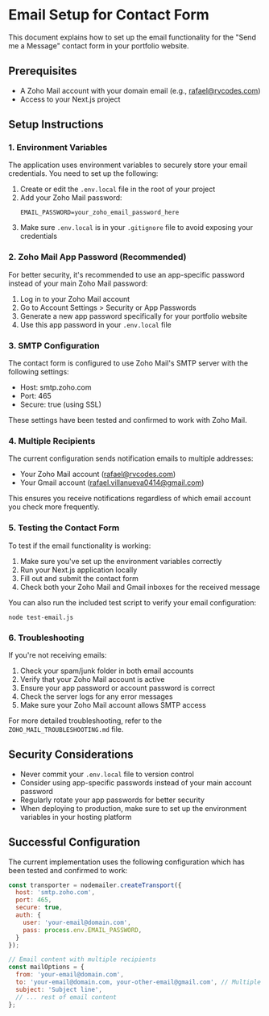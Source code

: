 # Email Setup for Contact Form

This document explains how to set up the email functionality for the "Send me a Message" contact form in your portfolio website.

## Prerequisites

- A Zoho Mail account with your domain email (e.g., rafael@rvcodes.com)
- Access to your Next.js project

## Setup Instructions

### 1. Environment Variables

The application uses environment variables to securely store your email credentials. You need to set up the following:

1. Create or edit the `.env.local` file in the root of your project
2. Add your Zoho Mail password:
   ```
   EMAIL_PASSWORD=your_zoho_email_password_here
   ```
3. Make sure `.env.local` is in your `.gitignore` file to avoid exposing your credentials

### 2. Zoho Mail App Password (Recommended)

For better security, it's recommended to use an app-specific password instead of your main Zoho Mail password:

1. Log in to your Zoho Mail account
2. Go to Account Settings > Security or App Passwords
3. Generate a new app password specifically for your portfolio website
4. Use this app password in your `.env.local` file

### 3. SMTP Configuration

The contact form is configured to use Zoho Mail's SMTP server with the following settings:

- Host: smtp.zoho.com
- Port: 465
- Secure: true (using SSL)

These settings have been tested and confirmed to work with Zoho Mail.

### 4. Multiple Recipients

The current configuration sends notification emails to multiple addresses:
- Your Zoho Mail account (rafael@rvcodes.com)
- Your Gmail account (rafael.villanueva0414@gmail.com)

This ensures you receive notifications regardless of which email account you check more frequently.

### 5. Testing the Contact Form

To test if the email functionality is working:

1. Make sure you've set up the environment variables correctly
2. Run your Next.js application locally
3. Fill out and submit the contact form
4. Check both your Zoho Mail and Gmail inboxes for the received message

You can also run the included test script to verify your email configuration:
```
node test-email.js
```

### 6. Troubleshooting

If you're not receiving emails:

1. Check your spam/junk folder in both email accounts
2. Verify that your Zoho Mail account is active
3. Ensure your app password or account password is correct
4. Check the server logs for any error messages
5. Make sure your Zoho Mail account allows SMTP access

For more detailed troubleshooting, refer to the `ZOHO_MAIL_TROUBLESHOOTING.md` file.

## Security Considerations

- Never commit your `.env.local` file to version control
- Consider using app-specific passwords instead of your main account password
- Regularly rotate your app passwords for better security
- When deploying to production, make sure to set up the environment variables in your hosting platform

## Successful Configuration

The current implementation uses the following configuration which has been tested and confirmed to work:

```javascript
const transporter = nodemailer.createTransport({
  host: 'smtp.zoho.com',
  port: 465,
  secure: true,
  auth: {
    user: 'your-email@domain.com',
    pass: process.env.EMAIL_PASSWORD,
  }
});

// Email content with multiple recipients
const mailOptions = {
  from: 'your-email@domain.com',
  to: 'your-email@domain.com, your-other-email@gmail.com', // Multiple recipients
  subject: 'Subject line',
  // ... rest of email content
};
``` 